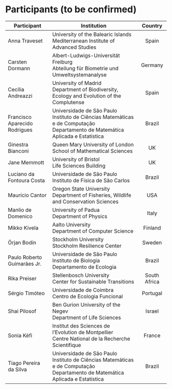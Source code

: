 # Participants (to be confirmed)

| Participant | Institution | Country |
| --- | --- | :---: |
| Anna Traveset | University of the Balearic Islands<br>Mediterranean Institute of Advanced Studies | Spain |
| Carsten Dormann | Albert-Ludwigs-Universität Freiburg<br>Abteilung für Biometrie und Umweltsystemanalyse | Germany |
| Cecília Andreazzi  | University of Madrid<br>Department of Biodiversity, Ecology and Evolution of the Complutense  | Spain |
| Francisco Aparecido Rodrigues | Universidade de São Paulo<br>Instituto de Ciências Matemáticas e de Computação<br>Departamento de Matemática Aplicada e Estatística | Brazil |
| Ginestra Bianconi | Queen Mary University of London<br>School of Mathematical Sciences | UK |
| Jane Memmott | University of Bristol<br>Life Sciences Building | UK |
| Luciano da Fontoura Costa | Universidade de São Paulo<br>Instituto de Física de São Carlos | Brazil |
| Maurício Cantor | Oregon State University<br>Department of Fisheries, Wildlife and Conservation Sciences | USA |
| Manlio de Domenico | University of Padua<br>Department of Physics | Italy |
| Mikko Kivela | Aalto University<br>Department of Computer Science | Finland |
| Örjan Bodin | Stockholm University<br>Stockholm Resilience Center | Sweden |
| Paulo Roberto Guimarães Jr. | Universidade de São Paulo<br>Instituto de Biologia<br>Departamento de Ecologia | Brazil |
| Rika Preiser | Stellenbosch University<br>Center for Sustainable Transitions | South Africa |
| Sérgio Timóteo | Universidade de Coimbra<br>Centro de Ecologia Funcional | Portugal |
| Shai Pilosof | Ben Gurion University of the Negev<br>Department of Life Sciences | Israel |
| Sonia Kéfi | Institut des Sciences de l’Evolution de Montpellier<br>Centre National de la Recherche Scientifique | France |
| Tiago Pereira da Silva |Universidade de São Paulo<br>Instituto de Ciências Matemáticas e de Computação<br>Departamento de Matemática Aplicada e Estatística | Brazil |


